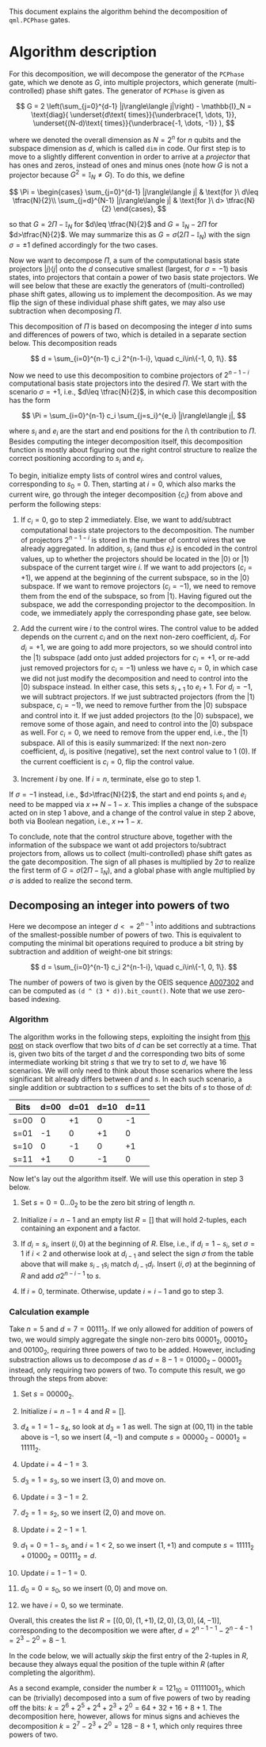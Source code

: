 This document explains the algorithm behind the decomposition of `qml.PCPhase` gates.

# Algorithm description

For this decomposition, we will decompose the generator of the `PCPhase` gate,
which we denote as $G$, into multiple projectors, which generate (multi-controlled)
phase shift gates. The generator of `PCPhase` is given as 


$$
G = 2 \left(\sum_{j=0}^{d-1} |j\rangle\langle j|\right) - \mathbb{I}_N
= \text{diag}(
\underset{d\text{ times}}{\underbrace{1, \dots, 1}},
\underset{(N-d)\text{ times}}{\underbrace{-1, \dots, -1}}
),
$$

where we denoted the overall dimension as $N=2^n$ for $n$ qubits and the
subspace dimension as $d$, which is called `dim` in code.
Our first step is to move to a slightly different convention in order to arrive at a
*projector* that has ones and zeros, instead of ones and
minus ones (note how $G$ is not a projector because $G^2=\mathbb{I}_N\neq G$).
To do this, we define

$$
\Pi = \begin{cases}
    \sum_{j=0}^{d-1} |j\rangle\langle j| & \text{for }\ d\leq \tfrac{N}{2}\\
    \sum_{j=d}^{N-1} |j\rangle\langle j| & \text{for }\ d> \tfrac{N}{2}
\end{cases},
$$

so that $G=2\Pi -\mathbb{I}_N$ for $d\leq \tfrac{N}{2}$ and
$G=\mathbb{I}_N - 2 \Pi$ for $d>\tfrac{N}{2}$. We may summarize
this as $G=\sigma (2\Pi -\mathbb{I}_N)$ with the sign $\sigma=\pm 1$
defined accordingly for the two cases.

Now we want to decompose $\Pi$, a sum of the computational basis state projectors
$|j\rangle\langle j|$ onto the $d$ consecutive smallest (largest, for
$\sigma=-1$) basis states,
into projectors that contain a power of two basis state projectors. We will see below that
these are exactly the generators of (multi-controlled) phase shift gates, allowing us
to implement the decomposition. As we may flip the sign of these individual phase shift
gates, we may also use subtraction when decomposing $\Pi$.

This decomposition of $\Pi$ is based on decomposing the integer $d$ into sums
and differences of powers of two, which is detailed in a separate section below. This
decomposition reads

$$
d = \sum_{i=0}^{n-1} c_i 2^{n-1-i}, \quad c_i\in\{-1, 0, 1\}.
$$

Now we need to use this decomposition to combine projectors of $2^{n-1-i}$
computational basis state projectors into the desired $\Pi$.
We start with the scenario $\sigma=+1$, i.e., $d\leq \tfrac{N}{2}$, in which
case this decomposition has the form

$$
\Pi = \sum_{i=0}^{n-1} c_i \sum_{j=s_i}^{e_i} |j\rangle\langle j|,
$$

where $s_i$ and $e_i$ are the start and end positions
for the $i$\ th contribution to $\Pi$.
Besides computing the integer decomposition itself, this decomposition function is mostly
about figuring out the right control structure to realize the correct positioning
according to $s_i$ and $e_i$.

To begin, initialize empty lists of control wires and control values, corresponding
to $s_0=0$. Then, starting at $i=0$, which also marks the current wire,
go through the integer decomposition $\{c_i\}$ from above and perform the
following steps:

1. If $c_i=0$, go to step 2 immediately. Else, we want to
   add/subtract computational basis state projectors to the decomposition. The number of
   projectors $2^{n-1-i}$ is stored in the number of control wires that we already
   aggregated. In addition, $s_i$ (and thus $e_i$) is encoded in the control
   values, up to whether the projectors should be located in the $|0\rangle$
   or $|1\rangle$ subspace of the current target wire $i$. If we want to
   add projectors ($c_i=+1$), we append at the beginning of the current subspace,
   so in the $|0\rangle$ subspace. If we want to remove projectors ($c_i=-1$),
   we need to remove them from the end of the subspace, so from $|1\rangle$.
   Having figured out the subspace, we add the corresponding projector to the
   decomposition. In code, we immediately apply the corresponding phase gate, see below.

2. Add the current wire $i$ to the control wires. The control value to be added
   depends on the current $c_i$ and on the next non-zero coefficient, $d_i$.
   For $d_i=+1$, we are going to add more projectors, so we should control into
   the $|1\rangle$ subspace (add onto just added projectors for $c_i=+1$,
   or re-add just removed projectors for $c_i=-1$) unless we have $c_i=0$,
   in which case we
   did not just modify the decomposition and need to control into the $|0\rangle$
   subspace instead. In either case, this sets $s_{i+1}$ to $e_i+1$.
   For $d_i=-1$, we will subtract projectors. If we just subtracted projectors (from
   the $|1\rangle$ subspace, $c_i=-1$), we need to remove further from the
   $|0\rangle$ subspace and control into it. If we just added projectors (to the
   $|0\rangle$ subspace), we remove some of those again, and need to control into
   the $|0\rangle$ subspace as well. For $c_i=0$, we need to remove from
   the upper end, i.e., the $|1\rangle$ subspace.
   All of this is easily summarized: If the next non-zero coefficient, $d_i$,
   is positive (negative), set the next control value to $1$ ($0$). If
   the current coefficient is $c_i=0$, flip the control value.

3. Increment $i$ by one. If $i=n$, terminate, else go to step 1.

If $\sigma=-1$ instead, i.e., $d>\tfrac{N}{2}$, the start and end points
$s_i$ and $e_i$ need to be mapped via $x\mapsto N-1-x$. This
implies a change of the subspace acted on in step 1 above, and a change of the control
value in step 2 above, both via Boolean negation, i.e., $x\mapsto 1-x$.

To conclude, note that the control structure above, together with the information of
the subspace we want ot add projectors to/subtract projectors from, allows us to
collect (multi-controlled) phase shift gates as the gate decomposition.
The sign of all phases is multiplied by $2\sigma$ to realize the first term of
$G=\sigma(2\Pi -\mathbb{I}_N)$, and a global phase with angle multiplied by
$\sigma$ is added to realize the second term.

## Decomposing an integer into powers of two

Here we decompose an integer $d<=2^{n-1}$ into additions and subtractions of the
smallest-possible number of powers of two.
This is equivalent to computing the minimal bit operations required to produce
a bit string by subtraction and addition of weight-one bit strings:


$$
d = \sum_{i=0}^{n-1} c_i 2^{n-1-i}, \quad c_i\in\{-1, 0, 1\}.
$$

The number of powers of two is given by the OEIS sequence
[A007302](https://oeis.org/A007302) and can be computed as
`(d ^ (3 * d)).bit_count()`. Note that we use zero-based indexing.

### Algorithm

The algorithm works in the following steps, exploiting the insight from
[this post](https://stackoverflow.com/questions/57797157/minimum-number-of-powers-of-2-to-get-an-integer/57805889#57805889>) on stack overflow that two bits of $d$ can be set
correctly at a time. That is, given two bits of the target $d$ and the
corresponding two bits of some intermediate working bit string $s$ that we try
to set to $d$, we have 16 scenarios. We will only need to think about those
scenarios where the less significant bit already differs between $d$ and
$s$. In each such scenario, a single addition or subtraction to $s$
suffices to set the bits of $s$ to those of $d$:

| Bits | d=00 | d=01 | d=10 | d=11 |
|------|------|------|------|------|
| s=00 | 0    | +1   | 0    | -1   |
| s=01 | -1   | 0    | +1   | 0    |
| s=10 | 0    | -1   | 0    | +1   |
| s=11 | +1   | 0    | -1   | 0    |

Now let's lay out the algorithm itself. We will use this operation in step 3 below.

1. Set $s=0=0\dots 0_2$ to be the zero bit string of length $n$.

2. Initialize $i=n-1$ and an empty list $R=[]$ that will hold 2-tuples, each
   containing an exponent and a factor.

3. If $d_i=s_i$, insert $(i, 0)$ at the beginning of $R$.
   Else, i.e., if $d_i=1-s_i$, set $\sigma=1$ if $i<2$ and otherwise
   look at $d_{i-1}$ and select the sign $\sigma$ from the table above that
   will make $s_{i-1}s_i$ match $d_{i-1}d_i$.
   Insert $(i, \sigma)$ at the beginning of $R$ and add $\sigma 2^{n-i-1}$
   to $s$.

4. If $i=0$, terminate. Otherwise, update $i=i-1$ and go to step 3.

### Calculation example

Take $n=5$ and $d=7=00111_2$. If we only allowed for addition of powers of two,
we would simply aggregate the single non-zero bits $00001_2$, $00010_2$ and
$00100_2$, requiring three powers of two to be added. However, including substraction
allows us to decompose $d$ as $d=8-1=01000_2 - 00001_2$ instead, only
requiring two powers of two.
To compute this result, we go through the steps from above:

1. Set $s=00000_2$.

2. Initialize $i=n-1=4$ and $R=[]$.

3. $d_4=1=1-s_4$, so look at $d_3=1$ as well. The sign at $(00, 11)$
   in the table above is $-1$, so we insert $(4, -1)$
   and compute $s=00000_2 - 00001_2=11111_2$.

4. Update $i=4-1=3$.

5. $d_3=1=s_3$, so we insert $(3, 0)$ and move on.

6. Update $i=3-1=2$.

7. $d_2=1=s_2$, so we insert $(2, 0)$ and move on.

8. Update $i=2-1=1$.

9. $d_1=0=1-s_1$, and $i=1<2$, so we insert $(1, +1)$
   and compute $s=11111_2 + 01000_2=00111_2=d$.

10. Update $i=1-1=0$.

11. $d_0=0=s_0$, so we insert $(0, 0)$ and move on.

12. we have $i=0$, so we terminate.

Overall, this creates the list $R=[(0,0), (1,+1), (2, 0), (3, 0), (4, -1)]$,
corresponding to the decomposition we were after,
$d=2^{n-1-1} - 2^{n-4-1}=2^3-2^0=8-1$.

In the code below, we will actually *skip* the first entry of the 2-tuples in
$R$, because they always equal the position of the tuple within $R$
(after completing the algorithm).

As a second example, consider the number
$k=121_{10}=01111001_2$, which can be (trivially) decomposed into a sum of
five powers of two by reading off the bits:
$k = 2^6 + 2^5 + 2^4 + 2^3 + 2^0 = 64 + 32 + 16 + 8 + 1$.
The decomposition here, however, allows for minus signs and achieves the decomposition
$k = 2^7 - 2^3 + 2^0 = 128 - 8 + 1$, which only requires three powers of two.
